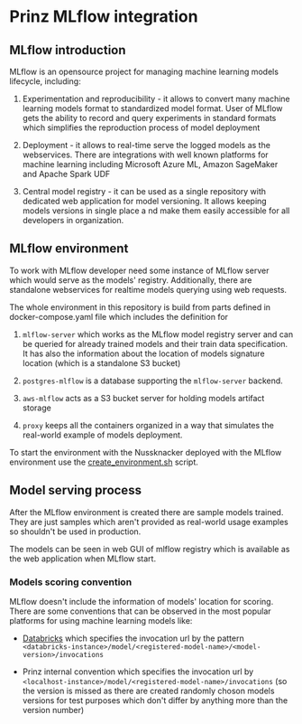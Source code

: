 # Prinz MLflow integration

## MLflow introduction

MLflow is an opensource project for managing machine learning models lifecycle, including:

1. Experimentation and reproducibility - it allows to convert many machine learning models
   format to standardized model format. User of MLflow gets the ability to record and query
   experiments in standard formats which simplifies the reproduction process of model
   deployment

2. Deployment - it allows to real-time serve the logged models as the webservices.
   There are integrations with well known platforms for machine learning including
   Microsoft Azure ML, Amazon SageMaker and Apache Spark UDF

3. Central model registry - it can be used as a single repository with dedicated web
   application for model versioning. It allows keeping models versions in single place a
   nd make them easily accessible for all developers in organization.

## MLflow environment

To work with MLflow developer need some instance of MLflow server which would serve as
the models' registry. Additionally, there are standalone webservices for realtime models
querying using web requests.

The whole environment in this repository is build from parts defined in docker-compose.yaml
file which includes the definition for

1. `mlflow-server` which works as the MLflow model registry server and can be queried for
   already trained models and their train data specification. It has also the information
   about the location of models signature location (which is a standalone S3 bucket)

2. `postgres-mlflow` is a database supporting the `mlflow-server` backend.

3. `aws-mlflow` acts as a S3 bucket server for holding models artifact storage

4. `proxy` keeps all the containers organized in a way that simulates the real-world
   example of models deployment.

To start the environment with the Nussknacker deployed with the MLflow environment
use the [create_environment.sh](../dev-environment/create_environment.sh) script.

## Model serving process

After the MLflow environment is created there are sample models trained. They are just
samples which aren't provided as real-world usage examples so shouldn't be used in production.

The models can be seen in web GUI of mlflow registry which is available as the web application
when MLflow start.

### Models scoring convention

MLflow doesn't include the information of models' location for scoring. There are some conventions
that can be observed in the most popular platforms for using machine learning models like:

- [Databricks](https://docs.databricks.com/applications/mlflow/model-serving.html) which specifies
  the invocation url by the pattern `<databricks-instance>/model/<registered-model-name>/<model-version>/invocations`

- Prinz internal convention which specifies the invocation url by `<localhost-instance>/model/<registered-model-name>/invocations`
  (so the version is missed as there are created randomly choson models versions for test purposes which
  don't differ by anything more than the version number)
